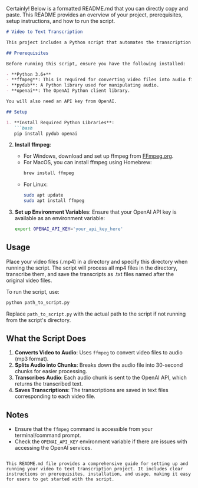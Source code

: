 Certainly! Below is a formatted README.md that you can directly copy and paste. This README provides an overview of your project, prerequisites, setup instructions, and how to run the script.

```markdown
# Video to Text Transcription

This project includes a Python script that automates the transcription of video files into text using the OpenAI API and `ffmpeg`. It processes video files within a specified directory, converts them into audio format, splits the audio into manageable chunks, transcribes the chunks, and saves the transcription to text files.

## Prerequisites

Before running this script, ensure you have the following installed:

- **Python 3.6+**
- **ffmpeg**: This is required for converting video files into audio files.
- **pydub**: A Python library used for manipulating audio.
- **openai**: The OpenAI Python client library.

You will also need an API key from OpenAI.

## Setup

1. **Install Required Python Libraries**:
   ```bash
   pip install pydub openai
   ```

2. **Install ffmpeg**:
   - For Windows, download and set up ffmpeg from [FFmpeg.org](https://ffmpeg.org/download.html).
   - For MacOS, you can install ffmpeg using Homebrew:
     ```bash
     brew install ffmpeg
     ```
   - For Linux:
     ```bash
     sudo apt update
     sudo apt install ffmpeg
     ```

3. **Set up Environment Variables**:
   Ensure that your OpenAI API key is available as an environment variable:
   ```bash
   export OPENAI_API_KEY='your_api_key_here'
   ```

## Usage

Place your video files (.mp4) in a directory and specify this directory when running the script. The script will process all mp4 files in the directory, transcribe them, and save the transcripts as .txt files named after the original video files.

To run the script, use:
```bash
python path_to_script.py
```

Replace `path_to_script.py` with the actual path to the script if not running from the script's directory.

## What the Script Does

1. **Converts Video to Audio**: Uses `ffmpeg` to convert video files to audio (mp3 format).
2. **Splits Audio into Chunks**: Breaks down the audio file into 30-second chunks for easier processing.
3. **Transcribes Audio**: Each audio chunk is sent to the OpenAI API, which returns the transcribed text.
4. **Saves Transcriptions**: The transcriptions are saved in text files corresponding to each video file.

## Notes

- Ensure that the `ffmpeg` command is accessible from your terminal/command prompt.
- Check the `OPENAI_API_KEY` environment variable if there are issues with accessing the OpenAI services.

```

This README.md file provides a comprehensive guide for setting up and running your video to text transcription project. It includes clear instructions on prerequisites, installation, and usage, making it easy for users to get started with the script.